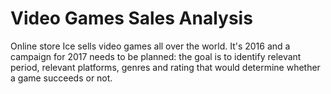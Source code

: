# Video Games Sales Analysis
Online store Ice sells video games all over the world. It's 2016 and a campaign for 2017 needs to be planned: the goal is to identify relevant period, relevant platforms, genres and rating that would determine whether a game succeeds or not.
